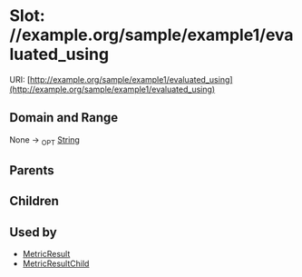 
# Slot: //example.org/sample/example1/evaluated_using




URI: [http://example.org/sample/example1/evaluated_using](http://example.org/sample/example1/evaluated_using)


## Domain and Range

None ->  <sub>OPT</sub> [String](types/String.md)

## Parents


## Children


## Used by

 * [MetricResult](MetricResult.md)
 * [MetricResultChild](MetricResultChild.md)
